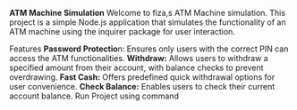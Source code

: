 **ATM Machine Simulation**
Welcome to fiza,s ATM Machine simulation. This project is a simple Node.js application that simulates the functionality of an ATM machine using the inquirer package for user interaction.

Features
**Password Protectio**n: Ensures only users with the correct PIN can access the ATM functionalities.
**Withdraw:** Allows users to withdraw a specified amount from their account, with balance checks to prevent overdrawing.
**Fast Cash:** Offers predefined quick withdrawal options for user convenience.
**Check Balance:** Enables users to check their current account balance.
Run Project using command

